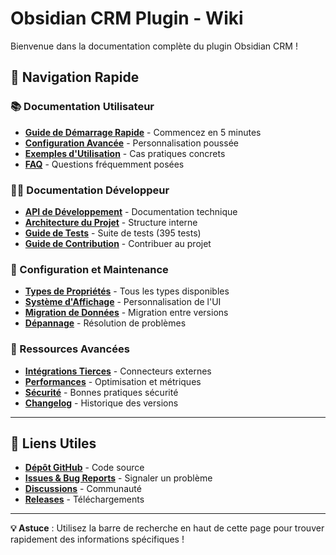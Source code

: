 # Obsidian CRM Plugin - Wiki

Bienvenue dans la documentation complète du plugin Obsidian CRM !

## 🚀 Navigation Rapide

### 📚 Documentation Utilisateur
- **[Guide de Démarrage Rapide](Quick-Start)** - Commencez en 5 minutes
- **[Configuration Avancée](Advanced-Configuration)** - Personnalisation poussée
- **[Exemples d'Utilisation](Examples)** - Cas pratiques concrets
- **[FAQ](FAQ)** - Questions fréquemment posées

### 👨‍💻 Documentation Développeur  
- **[API de Développement](Developer-API)** - Documentation technique
- **[Architecture du Projet](Architecture)** - Structure interne
- **[Guide de Tests](Testing-Guide)** - Suite de tests (395 tests)
- **[Guide de Contribution](Contributing)** - Contribuer au projet

### 🔧 Configuration et Maintenance
- **[Types de Propriétés](Property-Types)** - Tous les types disponibles
- **[Système d'Affichage](Display-System)** - Personnalisation de l'UI
- **[Migration de Données](Data-Migration)** - Migration entre versions
- **[Dépannage](Troubleshooting)** - Résolution de problèmes

### 📖 Ressources Avancées
- **[Intégrations Tierces](Third-Party-Integrations)** - Connecteurs externes
- **[Performances](Performance)** - Optimisation et métriques
- **[Sécurité](Security)** - Bonnes pratiques sécurité
- **[Changelog](Changelog)** - Historique des versions

---

## 🎯 Liens Utiles

- **[Dépôt GitHub](https://github.com/lasagne20/obsidian-CRM)** - Code source
- **[Issues & Bug Reports](https://github.com/lasagne20/obsidian-CRM/issues)** - Signaler un problème
- **[Discussions](https://github.com/lasagne20/obsidian-CRM/discussions)** - Communauté
- **[Releases](https://github.com/lasagne20/obsidian-CRM/releases)** - Téléchargements

---

**💡 Astuce** : Utilisez la barre de recherche en haut de cette page pour trouver rapidement des informations spécifiques !